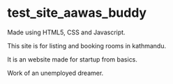 # test_site_aawas_buddy

Made using HTML5, CSS and Javascript.

This site is for listing and booking rooms in kathmandu.

It is an website made for startup from basics. 

Work of an unemployed dreamer.